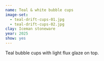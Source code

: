 ```yaml
---
name: Teal & white bubble cups
image-set:
  - teal-drift-cups-01.jpg
  - teal-drift-cups-02.jpg
clay: Iceman stoneware
year: 2025
show: yes
---
```


Teal bubble cups with light flux glaze on top.